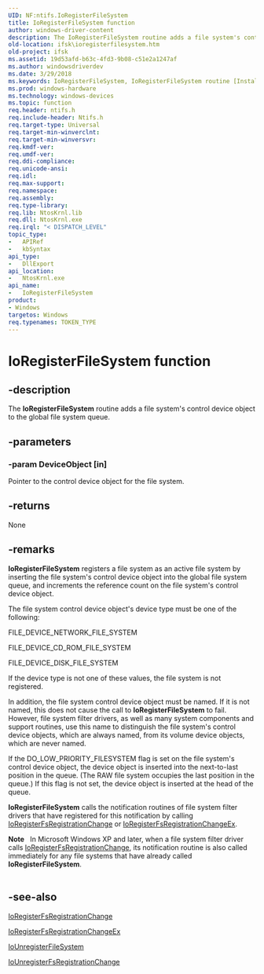 ```yaml
---
UID: NF:ntifs.IoRegisterFileSystem
title: IoRegisterFileSystem function
author: windows-driver-content
description: The IoRegisterFileSystem routine adds a file system's control device object to the global file system queue.
old-location: ifsk\ioregisterfilesystem.htm
old-project: ifsk
ms.assetid: 19d53afd-b63c-4fd3-9b08-c51e2a1247af
ms.author: windowsdriverdev
ms.date: 3/29/2018
ms.keywords: IoRegisterFileSystem, IoRegisterFileSystem routine [Installable File System Drivers], ifsk.ioregisterfilesystem, ioref_42200300-9ef6-4be9-8fee-bf42b027a809.xml, ntifs/IoRegisterFileSystem
ms.prod: windows-hardware
ms.technology: windows-devices
ms.topic: function
req.header: ntifs.h
req.include-header: Ntifs.h
req.target-type: Universal
req.target-min-winverclnt: 
req.target-min-winversvr: 
req.kmdf-ver: 
req.umdf-ver: 
req.ddi-compliance: 
req.unicode-ansi: 
req.idl: 
req.max-support: 
req.namespace: 
req.assembly: 
req.type-library: 
req.lib: NtosKrnl.lib
req.dll: NtosKrnl.exe
req.irql: "< DISPATCH_LEVEL"
topic_type:
-	APIRef
-	kbSyntax
api_type:
-	DllExport
api_location:
-	NtosKrnl.exe
api_name:
-	IoRegisterFileSystem
product:
- Windows
targetos: Windows
req.typenames: TOKEN_TYPE
---
```


# IoRegisterFileSystem function


## -description


The <b>IoRegisterFileSystem</b> routine adds a file system's control device object to the global file system queue.


## -parameters




### -param DeviceObject [in]

Pointer to the control device object for the file system.


## -returns



None




## -remarks



<b>IoRegisterFileSystem</b> registers a file system as an active file system by inserting the file system's control device object into the global file system queue, and increments the reference count on the file system's control device object.

The file system control device object's device type must be one of the following:

FILE_DEVICE_NETWORK_FILE_SYSTEM

FILE_DEVICE_CD_ROM_FILE_SYSTEM

FILE_DEVICE_DISK_FILE_SYSTEM

If the device type is not one of these values, the file system is not registered.

In addition, the file system control device object must be named. If it is not named, this does not cause the call to <b>IoRegisterFileSystem</b> to fail. However, file system filter drivers, as well as many system components and support routines, use this name to distinguish the file system's control device objects, which are always named, from its volume device objects, which are never named. 

If the DO_LOW_PRIORITY_FILESYSTEM flag is set on the file system's control device object, the device object is inserted into the next-to-last position in the queue. (The RAW file system occupies the last position in the queue.) If this flag is not set, the device object is inserted at the head of the queue.

<b>IoRegisterFileSystem</b> calls the notification routines of file system filter drivers that have registered for this notification by calling <a href="https://msdn.microsoft.com/library/windows/hardware/ff548499">IoRegisterFsRegistrationChange</a> or <a href="https://msdn.microsoft.com/library/windows/hardware/ff548508">IoRegisterFsRegistrationChangeEx</a>.

<div class="alert"><b>Note</b>    In Microsoft Windows XP and later, when a file system filter driver calls <a href="https://msdn.microsoft.com/library/windows/hardware/ff548499">IoRegisterFsRegistrationChange</a>, its notification routine is also called immediately for any file systems that have already called <b>IoRegisterFileSystem</b>. </div>
<div> </div>



## -see-also




<a href="https://msdn.microsoft.com/library/windows/hardware/ff548499">IoRegisterFsRegistrationChange</a>



<a href="https://msdn.microsoft.com/library/windows/hardware/ff548508">IoRegisterFsRegistrationChangeEx</a>



<a href="https://msdn.microsoft.com/library/windows/hardware/ff548552">IoUnregisterFileSystem</a>



<a href="https://msdn.microsoft.com/library/windows/hardware/ff548557">IoUnregisterFsRegistrationChange</a>
 

 

